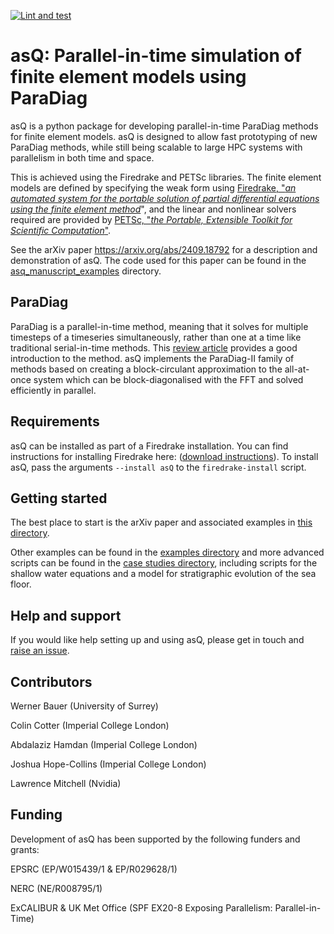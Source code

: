 [![Lint and test](https://github.com/firedrakeproject/asQ/actions/workflows/test.yml/badge.svg)](https://github.com/firedrakeproject/asQ/actions/workflows/test.yml)

# asQ: Parallel-in-time simulation of finite element models using ParaDiag

asQ is a python package for developing parallel-in-time ParaDiag methods for finite element models.
asQ is designed to allow fast prototyping of new ParaDiag methods, while still being scalable to large HPC systems with parallelism in both time and space.

This is achieved using the Firedrake and PETSc libraries.
The finite element models are defined by specifying the weak form using [Firedrake, "*an automated system for the portable solution of partial differential equations using the finite element method*](https://www.firedrakeproject.org/)", and the linear and nonlinear solvers required are provided by [PETSc, "*the Portable, Extensible Toolkit for Scientific Computation*"](https://petsc.org/release/).

See the arXiv paper https://arxiv.org/abs/2409.18792 for a description and demonstration of asQ. The code used for this paper can be found in the [asq_manuscript_examples](https://github.com/firedrakeproject/asQ/tree/master/asq_manuscript_examples) directory.

## ParaDiag

ParaDiag is a parallel-in-time method, meaning that it solves for multiple timesteps of a timeseries simultaneously, rather than one at a time like traditional serial-in-time methods.
This [review article](https://arxiv.org/abs/2005.09158) provides a good introduction to the method.
asQ implements the ParaDiag-II family of methods based on creating a block-circulant approximation to the all-at-once system which can be block-diagonalised with the FFT and solved efficiently in parallel.

## Requirements

asQ can be installed as part of a Firedrake installation. You can find instructions for installing Firedrake here: ([download instructions](https://www.firedrakeproject.org/download)).
To install asQ, pass the arguments `--install asQ` to the `firedrake-install` script.

## Getting started

The best place to start is the arXiv paper and associated examples in [this directory](https://github.com/firedrakeproject/asQ/tree/master/asq_manuscript_examples).

Other examples can be found in the [examples directory](https://github.com/firedrakeproject/asQ/tree/master/examples) and more advanced scripts can be found in the [case studies directory](https://github.com/firedrakeproject/asQ/tree/master/case_studies), including scripts for the shallow water equations and a model for stratigraphic evolution of the sea floor.

## Help and support

If you would like help setting up and using asQ, please get in touch and [raise an issue](https://github.com/firedrakeproject/asQ/issues).

## Contributors
Werner Bauer (University of Surrey)

Colin Cotter (Imperial College London)

Abdalaziz Hamdan (Imperial College London)

Joshua Hope-Collins (Imperial College London)

Lawrence Mitchell (Nvidia)

## Funding

Development of asQ has been supported by the following funders and grants: 

EPSRC (EP/W015439/1 & EP/R029628/1)

NERC (NE/R008795/1)

ExCALIBUR & UK Met Office (SPF EX20-8 Exposing Parallelism: Parallel-in-Time)
